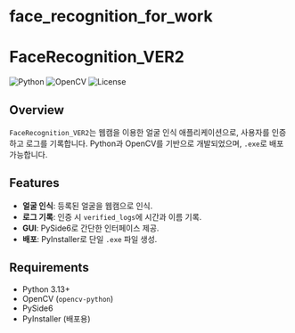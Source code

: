 # face_recognition_for_work
# FaceRecognition_VER2

![Python](https://img.shields.io/badge/Python-3.13-blue)
![OpenCV](https://img.shields.io/badge/OpenCV-4.10-green)
![License](https://img.shields.io/badge/License-MIT-yellow)

## Overview
`FaceRecognition_VER2`는 웹캠을 이용한 얼굴 인식 애플리케이션으로, 사용자를 인증하고 로그를 기록합니다. Python과 OpenCV를 기반으로 개발되었으며, `.exe`로 배포 가능합니다.

## Features
- **얼굴 인식**: 등록된 얼굴을 웹캠으로 인식.
- **로그 기록**: 인증 시 `verified_logs`에 시간과 이름 기록.
- **GUI**: PySide6로 간단한 인터페이스 제공.
- **배포**: PyInstaller로 단일 `.exe` 파일 생성.

## Requirements
- Python 3.13+
- OpenCV (`opencv-python`)
- PySide6
- PyInstaller (배포용)
